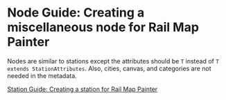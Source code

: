 # Node Guide: Creating a miscellaneous node for Rail Map Painter

Nodes are similar to stations except the attributes should be `T` instead of `T extends StationAttributes`. Also, cities, canvas, and categories are not needed in the metadata.

[Station Guide: Creating a station for Rail Map Painter](./stations.md)
